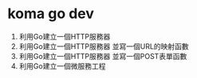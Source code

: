# koma go dev
1. 利用Go建立一個HTTP服務器
2. 利用Go建立一個HTTP服務器 並寫一個URL的映射函數
3. 利用Go建立一個HTTP服務器 並寫一個POST表單函數
4. 利用Go建立一個微服務工程